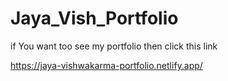 # Jaya_Vish_Portfolio
if You want too see my portfolio then click this link

https://jaya-vishwakarma-portfolio.netlify.app/
